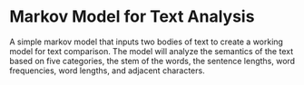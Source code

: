 # Markov Model for Text Analysis
A simple markov model that inputs two bodies of text to create a working model for text comparison. The model will analyze the semantics of the text based on five categories, the stem of the words, the sentence lengths, word frequencies, word lengths, and adjacent characters. 
